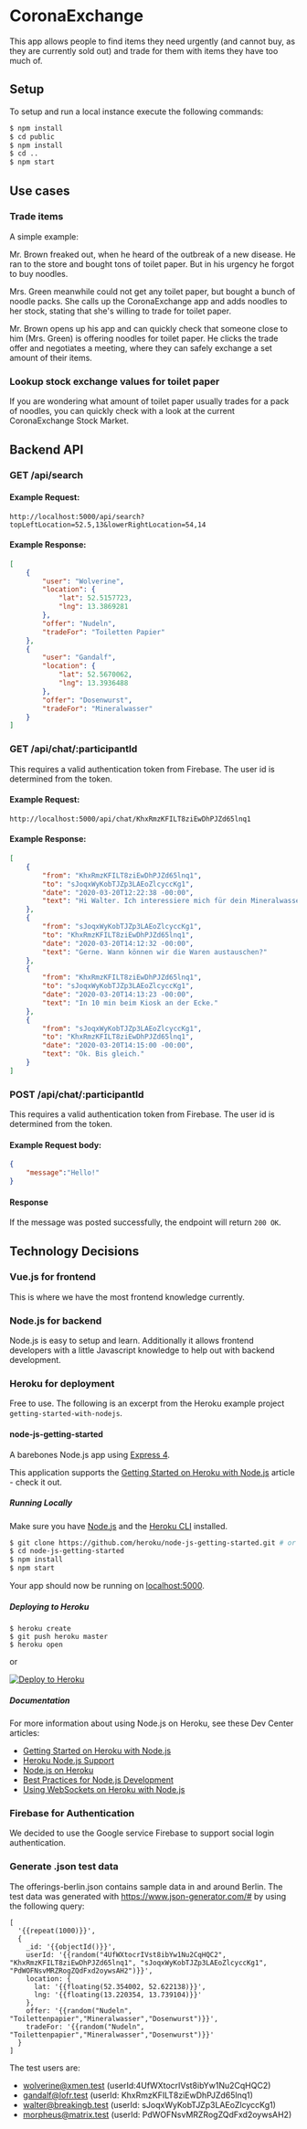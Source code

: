 # CoronaExchange

This app allows people to find items they need urgently (and cannot buy, as they are currently sold out) and trade for them with items they have too much of.

## Setup

To setup and run a local instance execute the following commands:

```bash
$ npm install
$ cd public
$ npm install
$ cd ..
$ npm start
```

## Use cases

### Trade items

A simple example:

Mr. Brown freaked out, when he heard of the outbreak of a new disease. He ran to the store and bought tons of toilet paper. But in his urgency he forgot to buy noodles.

Mrs. Green meanwhile could not get any toilet paper, but bought a bunch of noodle packs. She calls up the CoronaExchange app and adds noodles to her stock, stating that she's willing to trade for toilet paper.

Mr. Brown opens up his app and can quickly check that someone close to him (Mrs. Green) is offering noodles for toilet paper. He clicks the trade offer and negotiates a meeting, where they can safely exchange a set amount of their items.

### Lookup stock exchange values for toilet paper

If you are wondering what amount of toilet paper usually trades for a pack of noodles, you can quickly check with a look at the current CoronaExchange Stock Market.

## Backend API

### GET /api/search

#### Example Request:

```
http://localhost:5000/api/search?topLeftLocation=52.5,13&lowerRightLocation=54,14
```

#### Example Response:

```json
[
    {
        "user": "Wolverine",
        "location": {
            "lat": 52.5157723,
            "lng": 13.3869281
        },
        "offer": "Nudeln",
        "tradeFor": "Toiletten Papier"
    },
    {
        "user": "Gandalf",
        "location": {
            "lat": 52.5670062,
            "lng": 13.3936488
        },
        "offer": "Dosenwurst",
        "tradeFor": "Mineralwasser"
    }
]
```

### GET /api/chat/:participantId

This requires a valid authentication token from Firebase. The user id is determined from the token.

#### Example Request:

```
http://localhost:5000/api/chat/KhxRmzKFILT8ziEwDhPJZd65lnq1
```

#### Example Response:

```json
[
    {
        "from": "KhxRmzKFILT8ziEwDhPJZd65lnq1",
        "to": "sJoqxWyKobTJZp3LAEoZlcyccKg1",
        "date": "2020-03-20T12:22:38 -00:00",
        "text": "Hi Walter. Ich interessiere mich für dein Mineralwasser. Ich hätte Dosenwurst im Austausch."
    },
    {
        "from": "sJoqxWyKobTJZp3LAEoZlcyccKg1",
        "to": "KhxRmzKFILT8ziEwDhPJZd65lnq1",
        "date": "2020-03-20T14:12:32 -00:00",
        "text": "Gerne. Wann können wir die Waren austauschen?"
    },
    {
        "from": "KhxRmzKFILT8ziEwDhPJZd65lnq1",
        "to": "sJoqxWyKobTJZp3LAEoZlcyccKg1",
        "date": "2020-03-20T14:13:23 -00:00",
        "text": "In 10 min beim Kiosk an der Ecke."
    },
    {
        "from": "sJoqxWyKobTJZp3LAEoZlcyccKg1",
        "to": "KhxRmzKFILT8ziEwDhPJZd65lnq1",
        "date": "2020-03-20T14:15:00 -00:00",
        "text": "Ok. Bis gleich."
    }
]
```

### POST /api/chat/:participantId

This requires a valid authentication token from Firebase. The user id is determined from the token.

#### Example Request body:

```json
{
    "message":"Hello!"
}
```

#### Response

If the message was posted successfully, the endpoint will return `200 OK`.

## Technology Decisions

### Vue.js for frontend

This is where we have the most frontend knowledge currently.

### Node.js for backend

Node.js is easy to setup and learn. Additionally it allows frontend developers with a little Javascript knowledge to help out with backend development.

### Heroku for deployment

Free to use. The following is an excerpt from the Heroku example project `getting-started-with-nodejs`.

#### node-js-getting-started

A barebones Node.js app using [Express 4](http://expressjs.com/).

This application supports the [Getting Started on Heroku with Node.js](https://devcenter.heroku.com/articles/getting-started-with-nodejs) article - check it out.

##### Running Locally

Make sure you have [Node.js](http://nodejs.org/) and the [Heroku CLI](https://cli.heroku.com/) installed.

```sh
$ git clone https://github.com/heroku/node-js-getting-started.git # or clone your own fork
$ cd node-js-getting-started
$ npm install
$ npm start
```

Your app should now be running on [localhost:5000](http://localhost:5000/).

##### Deploying to Heroku

```
$ heroku create
$ git push heroku master
$ heroku open
```
or

[![Deploy to Heroku](https://www.herokucdn.com/deploy/button.png)](https://heroku.com/deploy)

##### Documentation

For more information about using Node.js on Heroku, see these Dev Center articles:

- [Getting Started on Heroku with Node.js](https://devcenter.heroku.com/articles/getting-started-with-nodejs)
- [Heroku Node.js Support](https://devcenter.heroku.com/articles/nodejs-support)
- [Node.js on Heroku](https://devcenter.heroku.com/categories/nodejs)
- [Best Practices for Node.js Development](https://devcenter.heroku.com/articles/node-best-practices)
- [Using WebSockets on Heroku with Node.js](https://devcenter.heroku.com/articles/node-websockets)

### Firebase for Authentication

We decided to use the Google service Firebase to support social login authentication.

### Generate .json test data

The offerings-berlin.json contains sample data in and around Berlin.
The test data was generated with https://www.json-generator.com/# by using the following query:

```
[
  '{{repeat(1000)}}',
  {
    _id: '{{objectId()}}',
    userId: '{{random("4UfWXtocrIVst8ibYw1Nu2CqHQC2", "KhxRmzKFILT8ziEwDhPJZd65lnq1", "sJoqxWyKobTJZp3LAEoZlcyccKg1", "PdWOFNsvMRZRogZQdFxd2oywsAH2")}}',
    location: {
      lat: '{{floating(52.354002, 52.622138)}}',
      lng: '{{floating(13.220354, 13.739104)}}'
    },
    offer: '{{random("Nudeln", "Toilettenpapier","Mineralwasser","Dosenwurst")}}',
    tradeFor: '{{random("Nudeln", "Toilettenpapier","Mineralwasser","Dosenwurst")}}'
  }
]
```

The test users are:

* wolverine@xmen.test (userId:4UfWXtocrIVst8ibYw1Nu2CqHQC2)
* gandalf@lofr.test (userId: KhxRmzKFILT8ziEwDhPJZd65lnq1)
* walter@breakingb.test (userId: sJoqxWyKobTJZp3LAEoZlcyccKg1)
* morpheus@matrix.test (userId: PdWOFNsvMRZRogZQdFxd2oywsAH2)
